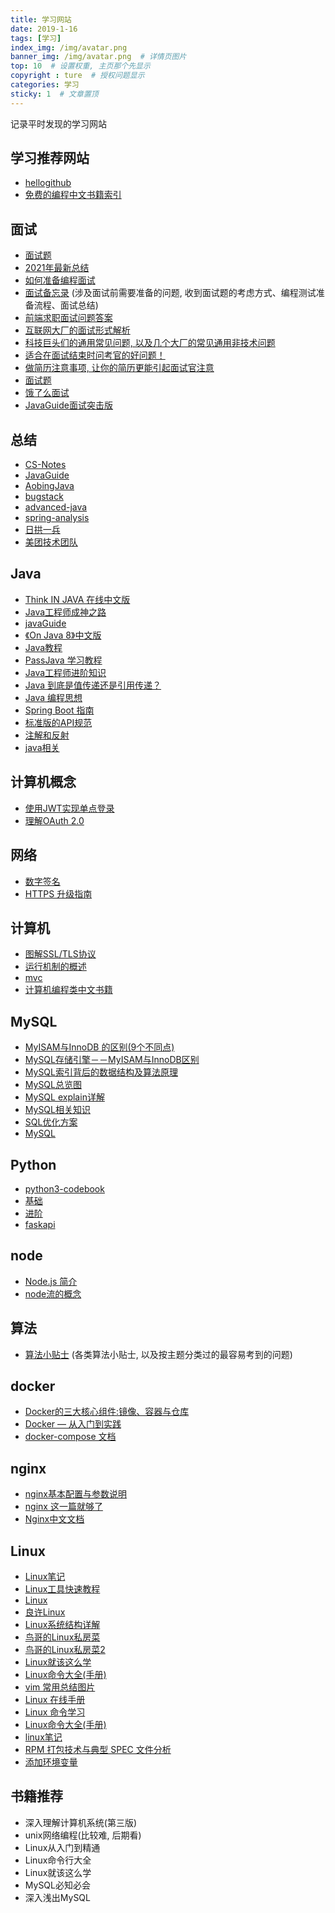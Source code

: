 ```yaml
---
title: 学习网站
date: 2019-1-16
tags: [学习]
index_img: /img/avatar.png
banner_img: /img/avatar.png  # 详情页图片
top: 10  # 设置权重, 主页那个先显示
copyright : ture  # 授权问题显示
categories: 学习
sticky: 1  # 文章置顶
---
```


记录平时发现的学习网站
<!-- more -->

## 学习推荐网站

- [hellogithub](https://hellogithub.com/)
- [免费的编程中文书籍索引](https://github.com/justjavac/free-programming-books-zh_CN)

## 面试

- [面试题](https://github.com/souyunku/DevBooks)
- [2021年最新总结](https://github.com/0voice/interview_internal_reference)
- [如何准备编程面试](https://yangshun.github.io/tech-interview-handbook/coding-round-overview)
- [面试备忘录](https://yangshun.github.io/tech-interview-handbook/cheatsheet) (涉及面试前需要准备的问题, 收到面试题的考虑方式、编程测试准备流程、面试总结)
- [前端求职面试问题答案](https://github.com/yangshun/front-end-interview-handbook)
- [互联网大厂的面试形式解析](https://yangshun.github.io/tech-interview-handbook/company-interview-formats)
- [科技巨头们的通用常见问题, 以及几个大厂的常见通用非技术问题](https://yangshun.github.io/tech-interview-handbook/behavioral-questions)
- [适合在面试结束时问考官的好问题！](https://yangshun.github.io/tech-interview-handbook/questions-to-ask)
- [做简历注意事项, 让你的简历更能引起面试官注意](https://yangshun.github.io/tech-interview-handbook/resume)
- [面试题](http://www.cjjjs.com/page/topicinfo?id_topic=63)
- [饿了么面试](https://elemefe.github.io/node-interview/#/sections/zh-cn/)
- [JavaGuide面试突击版](https://snailclimb.gitee.io/javaguide-interview/#/)

## 总结

- [CS-Notes](http://www.cyc2018.xyz/)
- [JavaGuide](https://github.com/Snailclimb/JavaGuide)
- [AobingJava](https://github.com/AobingJava/JavaFamily)
- [bugstack](https://bugstack.cn/)
- [advanced-java](https://github.com/doocs/advanced-java)
- [spring-analysis](https://github.com/seaswalker/spring-analysis)
- [日拱一兵](https://dayarch.top/)
- [美团技术团队](https://tech.meituan.com/)

## Java

- [Think IN JAVA 在线中文版](http://www.yq1012.com/ThinkingInJava/)
- [Java工程师成神之路](http://hollischuang.gitee.io/tobetopjavaer/#/)
- [javaGuide](https://snailclimb.gitee.io/javaguide/#/)
- [《On Java 8》中文版](https://lingcoder.github.io/OnJava8/#/)
- [Java教程](http://c.biancheng.net/java/)
- [PassJava 学习教程](http://www.passjava.cn/#/)
- [Java工程师进阶知识](https://adjava.netlify.app/#/)
- [Java 到底是值传递还是引用传递？](https://www.zhihu.com/question/31203609)
- [Java 编程思想](https://wizardforcel.gitbooks.io/thinking-in-java/content/)
- [Spring Boot 指南](https://snailclimb.gitee.io/springboot-guide/#/)
- [标准版的API规范](http://jdk8_api.dev.jcstaff.club/)
- [注解和反射](https://www.bilibili.com/video/BV1p4411P7V3?p=1)
- [java相关](https://github.com/rbmonster/learning-note)

## 计算机概念

- [使用JWT实现单点登录](https://blog.csdn.net/weixin_42873937/article/details/82460997)
- [理解OAuth 2.0](https://www.ruanyifeng.com/blog/2014/05/oauth_2_0.html)

## 网络

- [数字签名](http://www.ruanyifeng.com/blog/2011/08/what_is_a_digital_signature.html)
- [HTTPS 升级指南](http://www.ruanyifeng.com/blog/2016/08/migrate-from-http-to-https.html)

## 计算机

- [图解SSL/TLS协议](http://www.ruanyifeng.com/blog/2014/09/illustration-ssl.html)
- [运行机制的概述](http://www.ruanyifeng.com/blog/2014/02/ssl_tls.html)
- [mvc](https://draveness.me/mvx#)
- [计算机编程类中文书籍](https://github.com/justjavac/free-programming-books-zh_CN)

## MySQL

- [MyISAM与InnoDB 的区别(9个不同点)](https://blog.csdn.net/qq_35642036/article/details/82820178)
- [MySQL存储引擎－－MyISAM与InnoDB区别](https://blog.csdn.net/xifeijian/article/details/20316775)
- [MySQL索引背后的数据结构及算法原理](http://blog.codinglabs.org/articles/theory-of-mysql-index.html)
- [MySQL总览图](https://static001.geekbang.org/resource/image/0d/d9/0d2070e8f84c4801adbfa03bda1f98d9.png)
- [MySQL explain详解](https://segmentfault.com/a/1190000008131735)
- [MySQL相关知识](https://cyc2018.github.io/CS-Notes/#/notes/MySQL)
- [SQL优化方案](https://mp.weixin.qq.com/s/YMxLYbVuF_7rfaawp8flOA)
- [MySQL](https://juejin.im/post/5cb6c4ef51882532b70e6ff0)

## Python
- [python3-codebook](https://python3-cookbook.readthedocs.io/zh_CN/latest/index.html)
- [基础](https://funhacks.gitbooks.io/explore-python/content/)
- [进阶](https://python3-cookbook.readthedocs.io/zh_CN/latest/)
- [faskapi](https://fastapi.tiangolo.com/zh/)

## node

- [Node.js 简介](http://nodejs.cn/learn)
- [node流的概念](https://juejin.im/post/5940a9c3128fe1006a0ab176)

## 算法

- [算法小贴士](https://yangshun.github.io/tech-interview-handbook/algorithms/algorithms-introduction) (各类算法小贴士, 以及按主题分类过的最容易考到的问题)

## docker

- [Docker的三大核心组件:镜像、容器与仓库](http://dockone.io/article/9249)
- [Docker — 从入门到实践](https://vuepress.mirror.docker-practice.com/)
- [docker-compose 文档](http://www.dockerinfo.net/docker-compose-%E9%A1%B9%E7%9B%AE)

## nginx

- [nginx基本配置与参数说明](https://www.nginx.cn/76.html)
- [nginx 这一篇就够了](https://juejin.im/post/5d81906c518825300a3ec7ca)
- [Nginx中文文档](https://www.nginx.cn/doc/)

## Linux

- [Linux笔记](https://www.kancloud.cn/chandler/bc-linux/167673)
- [Linux工具快速教程](https://linuxtools-rst.readthedocs.io/zh_CN/latest/index.html#)
- [Linux](https://www.zhihu.com/question/23834032/answer/695582133)
- [良许Linux](https://mp.weixin.qq.com/s?__biz=MzU3NTgyODQ1Nw==&mid=100001442&idx=1&sn=a55159ef053b3de9981392dfa3fbdc55&chksm=7d1c7e244a6bf732b3db64e1c6a8faadfc7b70220ab83594ffbec2c0b45de98876290bd15956&mpshare=1&scene=1&srcid=&sharer_sharetime=1574219162639&sharer_shareid=b10a18feaf6602ba28d0ac434169dfed#rd)
- [Linux系统结构详解](https://blog.csdn.net/hguisu/article/details/6122513)
- [鸟哥的Linux私房菜](https://linux.vbird.org/linux_basic/centos7/)
- [鸟哥的Linux私房菜2](http://cn.linux.vbird.org/)
- [Linux就该这么学](https://www.linuxprobe.com/)
- [Linux命令大全(手册)](https://www.linuxcool.com/)
- [vim 常用总结图片](https://vimsky.com/wp-content/uploads/2015/03/131.jpg)
- [Linux 在线手册](http://linux.51yip.com/)
- [Linux 命令学习](https://www.cnblogs.com/peida/archive/2012/12/05/2803591.html)
- [Linux命令大全(手册)](https://www.linuxcool.com/)
- [linux笔记](https://www.kancloud.cn/chandler/bc-linux/55602)
- [RPM 打包技术与典型 SPEC 文件分析](https://www.ibm.com/developerworks/cn/linux/l-rpm/index.html)
- [添加环境变量](https://blog.csdn.net/huangfei711/article/details/53044539)

## 书籍推荐

- 深入理解计算机系统(第三版)
- unix网络编程(比较难, 后期看)
- Linux从入门到精通
- Linux命令行大全
- Linux就该这么学
- MySQL必知必会
- 深入浅出MySQL
